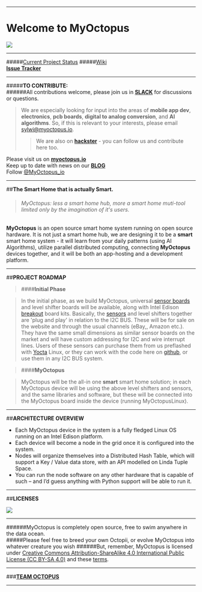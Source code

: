 ___  

#                 **Welcome to MyOctopus**

<img src="http://4.bp.blogspot.com/-7fqLH4KRemk/VaDQPEalsoI/AAAAAAAAAIw/6yRAhHkeEkw/s1600/myOctupus002-08logoonly.png">


***  

#####[Current Project Status](https://github.com/wawrow/myoctopus/wiki/PROJECT-STATUS:)
#####[Wiki](https://github.com/wawrow/myoctopus/wiki)  
**[Issue Tracker](https://github.com/wawrow/myoctopus/issues)**   
  
  
  ---
 
#####**TO CONTRIBUTE:**  
######All contributions welcome, please join us in **[SLACK](https://myoctopus.slack.com)** for discussions or questions.  
>We are especially looking for input into the areas of **mobile app dev**, **electronics**, **pcb boards**, **digital to analog conversion**, 
and **AI algorithms**.  So, if this is relevant to your interests, please email sylwi@myoctopus.io.  
>>We are also on **[hackster](https://www.hackster.io/myoctopus1)** - you can follow us and contribute here too.

  
 
Please visit us on **[myoctopus.io](http://www.myoctopus.io)**  
Keep up to date with news on our **[BLOG](http://blog.myoctopus.io/)**   
Follow <a href="https://twitter.com/MyOctopus_io" class="twitter-follow-button" data-show-count="false" data-dnt="true">@MyOctopus_io</a>  

  
  ---

##**The Smart Home that is actually Smart.**  
  
    
>###### *MyOctopus*: less a smart home hub, more a smart home muti-tool limited only by the imagination of it's users.  
 


**MyOctopus** is an open source smart home system running on open source hardware.  It is not just a smart home hub, 
we are designing it to be a **smart** smart home system - it will learn from your daily patterns 
(using AI Algorithms), utilize parallel distributed computing, connecting **MyOctopus** devices together, and it will be both an app-hosting and a development platform.  
  
  
  
  
  ---

##**PROJECT ROADMAP**

>####**Initial Phase**  
  
> In the initial phase,  as we build MyOctopus,  universal [sensor boards](g.myoctopus.io/2015/07/sensor-boards.html) 
 and level shifter boards will be available, along with Intel Edison [breakout](http://ark.intel.com/products/84573/Intel-Edison-Breakout-Board-Kit)
 board kits.   Basically, the [sensors](https://github.com/wawrow/myoctopus/wiki/Developer-----Technical-Notes#with-each-myoctopus-device-the-following-components-will-be-available) 
 and level shifters together are 'plug and play' in relation to the I2C BUS.  These will be for sale on the website 
 and through the usual channels (eBay,, Amazon etc.).  They have the same small dimensions as similar sensor boards 
 on the market and will have custom addressing for I2C and wire interrupt lines.   Users of these sensors can purchase 
 them from us preflashed with [Yocta](https://www.yoctoproject.org/) Linux, or they can work with the code here on 
 [github](https://github.com/wawrow/myoctopus/tree/master/edison-cordova-bt/plugins/com.megster.cordova.bluetoothserial/examples), 
 or use them in any I2C BUS system. 
 
>####**MyOctopus**  
  
> MyOctopus will be the all-in one **smart** smart home solution; in each MyOctopus device will be using the above 
level shifters and sensors, and the same libraries and software, but these will be connected into the MyOctopus board 
inside the device (running MyOctopusLinux).  
  
  
  
  ---  
  
 
##**ARCHITECTURE OVERVIEW**  
  
  
*  Each MyOctopus device in the system is a fully fledged Linux OS running on an Intel Edison platform.   
*  Each device will become a node in the grid once it is configured into the system.   
*  Nodes will organize themselves into a Distributed Hash Table, which will support a Key / Value data 
store, with an API modelled on Linda Tuple Space.   
*  You can run the node software on any other hardware that is capable of such – and I’d guess anything with Python 
support will be able to run it.  

  
---   
##**LICENSES**    
  
<img src="http://4.bp.blogspot.com/-7fqLH4KRemk/VaDQPEalsoI/AAAAAAAAAIw/6yRAhHkeEkw/s1600/myOctupus002-08logoonly.png">
  
---    
  
  
######MyOctopus is completely open source, free to swim anywhere in the data ocean.  
#####Please feel free to breed your own Octopii, or evolve MyOctopus into whatever creature you wish
######But, remember, MyOctopus is licensed under [Creative Commons Attribution-ShareAlike 4.0 International Public License (CC BY-SA 4.0)](http://creativecommons.org/licenses/by-sa/4.0/legalcode) and these [terms](https://github.com/wawrow/myoctopus/blob/master/hostsoft/LICENSE).  
  
---  
  
###**[TEAM OCTOPUS](https://github.com/wawrow/myoctopus/wiki/Team-Octopus)**  
  
---  
